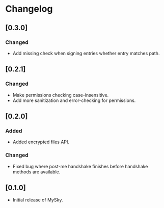 # Changelog

## [0.3.0]

### Changed

- Add missing check when signing entries whether entry matches path.

## [0.2.1]

### Changed

- Make permissions checking case-insensitive.
- Add more sanitization and error-checking for permissions.

## [0.2.0]

### Added

- Added encrypted files API.

### Changed

- Fixed bug where post-me handshake finishes before handshake methods are available.

## [0.1.0]

- Initial release of MySky.
